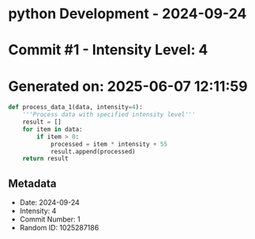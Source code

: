 ﻿# python Development - 2024-09-24
# Commit #1 - Intensity Level: 4
# Generated on: 2025-06-07 12:11:59
```python
def process_data_1(data, intensity=4):
    '''Process data with specified intensity level'''
    result = []
    for item in data:
        if item > 0:
            processed = item * intensity + 55
            result.append(processed)
    return result
```
## Metadata
- Date: 2024-09-24
- Intensity: 4
- Commit Number: 1
- Random ID: 1025287186
